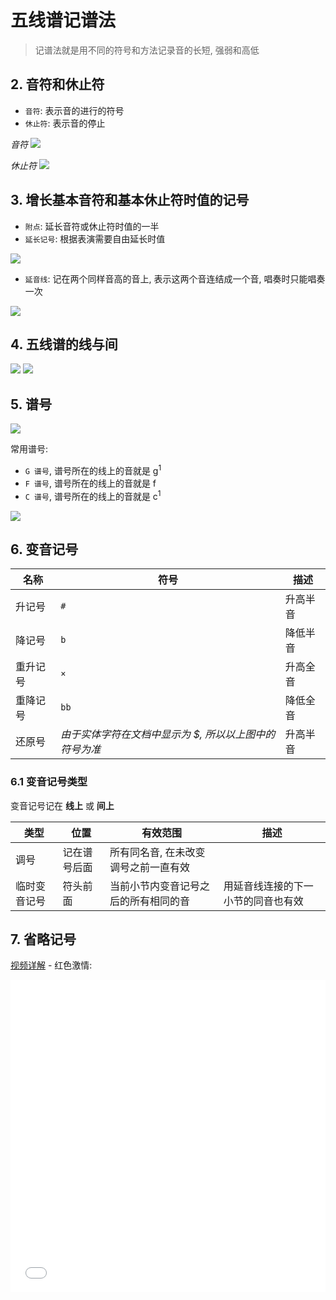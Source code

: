 # 五线谱记谱法
> 记谱法就是用不同的符号和方法记录音的长短, 强弱和高低

## 2. 音符和休止符
- `音符`: 表示音的进行的符号
- `休止符`: 表示音的停止

*音符*
![](http://oss.hqgq.com/img/2016/0407/20160407094102260.png)

*休止符*
![](http://oss.hqgq.com/img/2016/0407/20160407094147146.png)

## 3. 增长基本音符和基本休止符时值的记号
- `附点`: 延长音符或休止符时值的一半
- `延长记号`: 根据表演需要自由延长时值

![](https://ss1.bdstatic.com/70cFvXSh_Q1YnxGkpoWK1HF6hhy/it/u=647975902,1497352971&fm=26&gp=0.jpg)

- `延音线`: 记在两个同样音高的音上, 表示这两个音连结成一个音, 唱奏时只能唱奏一次

![](https://ss1.bdstatic.com/70cFvXSh_Q1YnxGkpoWK1HF6hhy/it/u=590643542,226584587&fm=26&gp=0.jpg)

## 4. 五线谱的线与间
![](https://ss3.bdstatic.com/70cFv8Sh_Q1YnxGkpoWK1HF6hhy/it/u=414324575,2623537540&fm=26&gp=0.jpg)
![](https://timgsa.baidu.com/timg?image&quality=80&size=b9999_10000&sec=1566128472858&di=f36dc52dbaed4e53a3005b04eadb3ec5&imgtype=0&src=http%3A%2F%2Fimgsrc.baidu.com%2Fforum%2Fpic%2Fitem%2F713c98003bded9351c9583d5.jpg)

## 5. 谱号
![](https://www.musicbody.net/sns/Uploads/Picture/qiniu/Uploads_Editor_Picture_2018-10-07_5bb9b77330fa6.jpg)

常用谱号:
- `G 谱号`, 谱号所在的线上的音就是 g<sup>1</sup>
- `F 谱号`, 谱号所在的线上的音就是 f
- `C 谱号`, 谱号所在的线上的音就是 c<sup>1</sup>

![](http://gss0.baidu.com/94o3dSag_xI4khGko9WTAnF6hhy/zhidao/wh%3D450%2C600/sign=e19d020a2b7f9e2f7060150c2a00c512/d788d43f8794a4c23d0857c702f41bd5ad6e3936.jpg)

## 6. 变音记号

名称 | 符号 | 描述
--- |--- |---
升记号 | `#` | 升高半音
降记号 | `b` | 降低半音
重升记号 | `×` | 升高全音
重降记号 | `bb` | 降低全音
还原号 | *由于实体字符在文档中显示为 $, 所以以上图中的符号为准* | 升高半音

### 6.1 变音记号类型
变音记号记在 **线上** 或 **间上**

类型 | 位置 | 有效范围 | 描述
--- |--- |--- |---
调号 | 记在谱号后面 | 所有同名音, 在未改变调号之前一直有效 | 
临时变音记号 | 符头前面 | 当前小节内变音记号之后的所有相同的音 | 用延音线连接的下一小节的同音也有效

## 7. 省略记号

[视频详解](https://www.bilibili.com/video/av10449617?p=20) - 红色激情:

<iframe src="//player.bilibili.com/player.html?aid=10449617&cid=17266211&page=20" scrolling="no" border="0" frameborder="no" framespacing="0" allowfullscreen="true" style="width: 100%;min-height: 500px"></iframe>